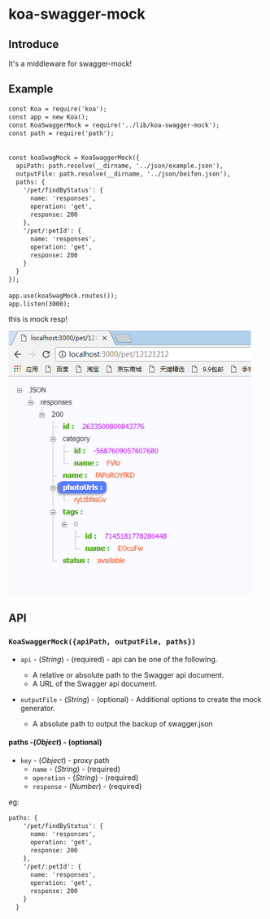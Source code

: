 # koa-swagger-mock
## Introduce
It's a middleware for swagger-mock!

## Example
```
const Koa = require('koa');
const app = new Koa();
const KoaSwaggerMock = require('../lib/koa-swagger-mock');
const path = require('path');


const koaSwagMock = KoaSwaggerMock({
  apiPath: path.resolve(__dirname, '../json/example.json'),
  outputFile: path.resolve(__dirname, '../json/beifen.json'),
  paths: {
    '/pet/findByStatus': {
      name: 'responses',
      operation: 'get',
      response: 200
    },
    '/pet/:petId': {
      name: 'responses',
      operation: 'get',
      response: 200
    }
  }
});

app.use(koaSwagMock.routes());
app.listen(3000);
```
this is mock resp!

![mock resp](./example/example.png)

## API
### `KoaSwaggerMock({apiPath, outputFile, paths})`

* `api` - (*String*) - (required) - api can be one of the following.
    - A relative or absolute path to the Swagger api document.
    - A URL of the Swagger api document.

* `outputFile` - (*String*) - (optional) - Additional options to create the mock generator.
    -  A absolute path to output the backup of swagger.json

#### paths -(*Object*) - (optional)
* `key` - (*Object*) - proxy path
    - `name` - (*String*) - (required)
    - `operation` - (*String*) - (required)
    - `response` - (*Number*) - (required)

eg:
```
paths: {
    '/pet/findByStatus': {
      name: 'responses',
      operation: 'get',
      response: 200
    },
    '/pet/:petId': {
      name: 'responses',
      operation: 'get',
      response: 200
    }
  }
```

